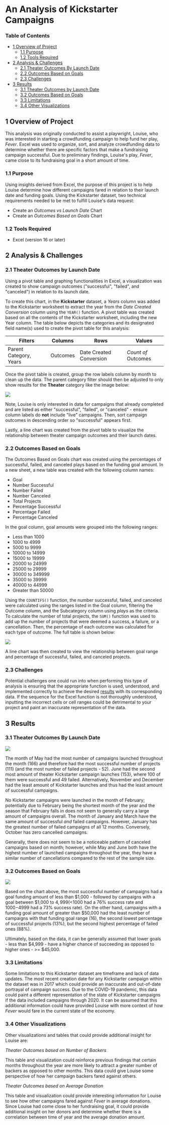 # An Analysis of Kickstarter Campaigns

### Table of Contents
- [1 Overview of Project](#1-overview-of-project)
  - [1.1 Purpose](#11-purpose)
  - [1.2 Tools Required](#12-tools-required)
- [2 Analysis & Challenges](#2-analysis--challenges)
  - [2.1 Theater Outcomes By Launch Date](#21-theater-outcomes-by-launch-date)
  - [2.2 Outcomes Based on Goals](#22-outcomes-based-on-goals)
  - [2.3 Challenges](#23-challenges)
-  [3 Results](#3-results)
     - [3.1 Theater Outcomes by Launch Date](#31-theater-outcomes-by-launch-date)
      - [3.2 Outcomes Based on Goals](#32-outcomes-based-on-goals)
     - [3.3 Limitations](#33-limitations)
      - [3.4 Other Visualizations](#34-other-visualizations)

## 1 Overview of Project

This analysis was originally conducted to assist a playwright, Louise, who was interested in starting a crowdfunding campaign to help fund her play, *Fever*. Excel was used to organize, sort, and analyze crowdfunding data to determine whether there are specific factors that make a fundraising campaign successful. Due to preliminary findings, Louise's play, *Fever*, came close to its fundraising goal in a short amount of time. 

### 1.1 Purpose 

Using insights derived from Excel, the purpose of this project is to help Louise determine how different campaigns fared in relation to their launch date and funding goals. Using the Kickstarter dataset, two technical requirements needed to be met to fulfill Louise's data request:

- Create an *Outcomes vs Launch Date* Chart
- Create an *Outcomes Based on Goals* Chart

### 1.2 Tools Required 

- Excel (version 16 or later)

## 2 Analysis & Challenges 

### 2.1 Theater Outcomes by Launch Date

Using a pivot table and graphing functionalities in Excel, a visualization was created to show campaign outcomes ("successful", "failed", and "canceled") in relation to its launch date. 

To create this chart, in the **Kickstarter** dataset, a *Years* column was added to the Kickstarter worksheet to extract the year from the *Date Created Conversion* column using the `YEAR()` function. A pivot table was created based on all the contents of the Kickstarter worksheet, including the new Year column. The table below depicts the categories and its designated field name(s) used to create the pivot table for this analysis: 

Filters | Columns | Rows | Values
------- | ------- | ---- | ------
Parent Category, Years | Outcomes | Date Created Conversion | *Count of* Outcomes

Once the pivot table is created, group the row labels column by month to clean up the data. The parent category filter should then be adjusted to only show results for the **Theater** category like the image below: 

![](images/pivot_outcomes_vs_launch.png)

Note, Louise is only interested in data for campaigns that already completed and are listed as either "successful", "failed", or "canceled" - ensure column labels do **not** include "live" campaigns. Then, sort campaign outcomes in descending order so "successful" appears first. 

Lastly, a line chart was created from the pivot table to visualize the relationship between theater campaign outcomes and their launch dates. 

### 2.2 Outcomes Based on Goals

The Outcomes Based on Goals chart was created using the percentages of successful, failed, and canceled plays based on the funding goal amount. In a new sheet, a new table was created with the following column names: 

- Goal
- Number Successful
- Number Failed
- Number Canceled
- Total Projects
- Percentage Successful
- Percentage Failed
- Percentage Canceled

In the goal column, goal amounts were grouped into the following ranges: 

- Less than 1000
- 1000 to 4999
- 5000 to 9999
- 10000 to 14999
- 15000 to 19999
- 20000 to 24999
- 25000 to 29999
- 30000 to 349999
- 35000 to 39999
- 40000 to 44999
- Greater than 50000


Using the `COUNTIFS()` function, the number successful, failed, and canceled were calculated using the ranges listed in the Goal column, filtering the Outcome column, and the Subcategory column using *plays* as the criteria. To calculate the number of total projects, the `SUM()` function was used to add up the number of projects that were deemed a success, a failure, or a cancellation. Then, the percentage of each outcome was calculated for each type of outcome. The full table is shown below: 

![](images/pivot_outcomes_vs_goals.png)

A line chart was then created to view the relationship between goal range and percentage of successful, failed, and canceled projects. 

### 2.3 Challenges

Potential challenges one could run into when performing this type of analysis is ensuring that the appropriate function is used, understood, and implemented correctly to achieve the desired [results](#3-results) with its corresponding data. If the sequence for the Excel function is not thoroughly understood, inputting the incorrect cells or cell ranges could be detrimental to your project and paint an inaccurate representation of the data. 

## 3 Results 

### 3.1 Theater Outcomes By Launch Date

![](images/theater_outcomes_vs_launch.png)

The month of May had the most number of campaigns launched throughout the month (166) and therefore had the most successful number of projects (111) (and the most number of failed projects - 52). June had the second most amount of theater Kickstarter campaign launches (153), where 100 of them were successful and 49 failed. Alternatively, November and December had the least amount of Kickstarter launches and thus had the least amount of successful campaigns. 

No Kickstarter campaigns were launched in the month of February; potentially due to February being the shortest month of the year and the season that February falls in does not seem to generally carry a large amount of campaigns overall. The month of January and March have the same amount of successful *and* failed campaigns. However, January has the greatest number of failed campaigns of all 12 months. Conversely, October has zero cancelled campaigns. 

Generally, there does not seem to be a noticeable pattern of canceled campaigns based on month; however, while May and June both have the highest number of launched campaigns throughout the year, they have a similar number of cancellations compared to the rest of the sample size. 

### 3.2 Outcomes Based on Goals

![](images/outcomes_vs_goals.png)

Based on the chart above, the most successful number of campaigns had a goal funding amount of less than $1,000 - followed by campaigns with a goal between $1,000 to $4,999 (<$1000 had a 76% success rate and $1000-$4999 had a 73% success rate). On the other hand, campaigns with a funding goal amount of greater than $50,000 had the least number of campaigns with that funding goal range (16), the second lowest percentage of successful projects (13%), but the second highest percentage of failed ones (88%).

Ultimately, based on the data, it can be generally assumed that lower goals - less than $4,999 - have a higher chance of succeeding as opposed to higher ones - >= $45,000. 

### 3.3 Limitations 

Some limitations to this Kickstarter dataset are timeframe and lack of data updates. The most recent creation date for any Kickstarter campaign within the dataset was in 2017 which could provide an inaccurate and out-of-date portrayal of campaign success. Due to the COVID-19 pandemic, this data could paint a different representation of the state of Kickstarter campaigns if the data included campaigns through 2020. It can be assumed that this additional information could have provided Louise with more context of how *Fever* would fare in the current state of the economy. 

### 3.4 Other Visualizations 

Other visualizations and tables that could provide additional insight for Louise are:

*Theater Outcomes based on Number of Backers*

This table and visualization could reinforce previous findings that certain months throughout the year are more likely to attract a greater number of backers as opposed to other months. This data could give Louise some perspective of how her campaign backers fared against others. 

*Theater Outcomes based on Average Donation*

This table and visualization could provide interesting information for Louise to see how other campaigns fared against *Fever* in average donations. Since Louise had come close to her fundraising goal, it could provide additional insight on her donors and determine whether there is a correlation between time of year and the average donation amount. 
